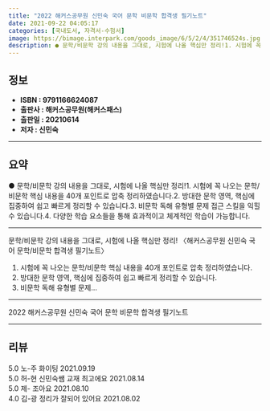 ```yaml
---
title: "2022 해커스공무원 신민숙 국어 문학 비문학 합격생 필기노트"
date: 2021-09-22 04:05:17
categories: [국내도서, 자격서-수험서]
image: https://bimage.interpark.com/goods_image/6/5/2/4/351746524s.jpg
description: ● 문학/비문학 강의 내용을 그대로, 시험에 나올 핵심만 정리!1. 시험에 꼭 나오는 문학/비문학 핵심 내용을 40개 포인트로 압축 정리하였습니다.2. 방대한 문학 영역, 핵심에 집중하여 쉽고 빠르게 정리할 수 있습니다.3. 비문학 독해 유형별 문제 접근 스킬을 익힐 수 있습니다.4.
---
```


## **정보**

- **ISBN : 9791166624087**
- **출판사 : 해커스공무원(해커스패스)**
- **출판일 : 20210614**
- **저자 : 신민숙**

------



## **요약**

●  문학/비문학 강의 내용을 그대로, 시험에 나올 핵심만 정리!1. 시험에 꼭 나오는 문학/비문학 핵심 내용을 40개 포인트로 압축 정리하였습니다.2. 방대한 문학 영역, 핵심에 집중하여 쉽고 빠르게 정리할 수 있습니다.3. 비문학 독해 유형별 문제 접근 스킬을 익힐 수 있습니다.4. 다양한 학습 요소들을 통해 효과적이고 체계적인 학습이 가능합니다.

------

문학/비문학 강의 내용을 그대로, 시험에 나올 핵심만 정리!
〈해커스공무원 신민숙 국어 문학/비문학 합격생 필기노트〉

1. 시험에 꼭 나오는 문학/비문학 핵심 내용을 40개 포인트로 압축 정리하였습니다.
2. 방대한 문학 영역, 핵심에 집중하여 쉽고 빠르게 정리할 수 있습니다.
3. 비문학 독해 유형별 문제... 

------


2022 해커스공무원 신민숙 국어 문학 비문학 합격생 필기노트 

------


## **리뷰** 

5.0 노-주 화이팅 2021.09.19 <br/>5.0 허-현 신민숙쌤 교재 최고에요 2021.08.14 <br/>5.0 제- 조아요 2021.08.10 <br/>4.0 김-광 정리가 잘되어 있어요 2021.08.02 <br/>